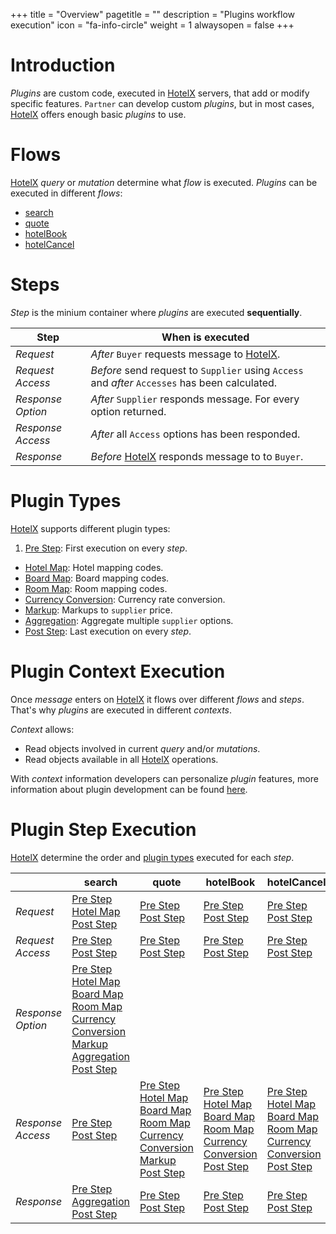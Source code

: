 +++
title = "Overview"
pagetitle = ""
description = "Plugins workflow execution"
icon = "fa-info-circle"
weight = 1
alwaysopen = false
+++

# Introduction

_Plugins_ are custom code, executed in [HotelX](/hotelx/) servers, that add or modify specific features. `Partner` can develop custom _plugins_, but in most cases, [HotelX](/hotelx/) offers enough basic _plugins_ to use.

# Flows

[HotelX](/hotelx/) _query_ or _mutation_ determine what _flow_ is executed. _Plugins_ can be executed in different _flows_: 

* [search](/hotelx/concepts/booking-flow#search)
* [quote](/hotelx/concepts/booking-flow#quote)
* [hotelBook](/hotelx/concepts/booking-flow#book)
* [hotelCancel](/hotelx/concepts/management-flow#cancel)

# Steps

_Step_ is the minium container where _plugins_ are executed **sequentially**.

| Step | When is executed |
| --- | --- | 
| _Request_ | _After_ `Buyer` requests message to [HotelX](/hotelx/).|  
| _Request Access_ | _Before_ send request to `Supplier` using `Access` and _after_ `Accesses` has been calculated.|
| _Response Option_ |_After_ `Supplier` responds  message. For every option returned.|
| _Response Access_ |_After_ all `Access` options has been responded.|
| _Response_ | _Before_ [HotelX](/hotelx/) responds message to to `Buyer`.|


# Plugin Types

[HotelX](/hotelx/) supports different plugin types: 

1. [Pre Step](../pre-step): First execution on every _step_.
* [Hotel Map](../hotel-map): Hotel mapping codes.
* [Board Map](../board-map): Board mapping codes.
* [Room Map](../room-map): Room mapping codes.
* [Currency Conversion](../currency-conversion): Currency rate conversion. 
* [Markup](../markup): Markups to `supplier` price.
* [Aggregation](../aggregation): Aggregate multiple `supplier` options.
* [Post Step](../post-step): Last execution on every _step_.


# Plugin Context Execution

Once _message_ enters on [HotelX](/hotelx/) it flows over different _flows_ and _steps_. That's why  _plugins_ are executed in different _contexts_.

_Context_ allows:

* Read objects involved in current _query_ and/or _mutations_.
* Read objects available in all [HotelX](/hotelx/) operations. 

With _context_ information developers can personalize _plugin_ features, more information about plugin development can be found [here](../development).

# Plugin Step Execution

[HotelX](/hotelx/) determine the order and [plugin types](#plugintypes) executed for each _step_.


| | **search** | **quote** | **hotelBook** | **hotelCancel** |
| --- | --- | --- | --- | --- |
| _Request_ | [Pre Step](../pre-step)<br>[Hotel Map](../hotel-map)<br>[Post Step](../post-step)|[Pre Step](../pre-step)<br>[Post Step](../post-step)|[Pre Step](../pre-step)<br>[Post Step](../post-step)|[Pre Step](../pre-step) <br>[Post Step](../post-step)|[Post Step](../post-step)|[Pre Step](../pre-step) <br>[Post Step](../post-step)|
| _Request Access_ | [Pre Step](../pre-step) <br>[Post Step](../post-step) |[Pre Step](../pre-step) <br>[Post Step](../post-step)|[Pre Step](../pre-step) <br>[Post Step](../post-step)|[Pre Step](../pre-step) <br>[Post Step](../post-step)|
| _Response Option_ |[Pre Step](../pre-step)<br>[Hotel Map](../hotel-map)<br>[Board Map](../hotel-map)<br>[Room Map](../room-map)<br>[Currency Conversion](../currency-conversion)<br>[Markup](../markup)<br>[Aggregation](../aggregation)<br>[Post Step](../post-step)| |  | |
| _Response Access_ |[Pre Step](../pre-step)<br>[Post Step](../post-step)|[Pre Step](../pre-step)<br>[Hotel Map](../hotel-map)<br>[Board Map](../hotel-map)<br>[Room Map](../room-map)<br>[Currency Conversion](../currency-conversion)<br>[Markup](../markup)<br>[Post Step](../post-step)|[Pre Step](../pre-step)<br>[Hotel Map](../hotel-map)<br>[Board Map](../hotel-map)<br>[Room Map](../room-map)<br>[Currency Conversion](../currency-conversion)<br>[Post Step](../post-step)| [Pre Step](../pre-step)<br>[Hotel Map](../hotel-map)<br>[Board Map](../hotel-map)<br>[Room Map](../room-map)<br>[Currency Conversion](../currency-conversion)<br>[Post Step](../post-step)|
| _Response_ |[Pre Step](../pre-step)<br>[Aggregation](../aggregation)<br>[Post Step](../post-step)|[Pre Step](../pre-step) <br>[Post Step](../post-step)|[Pre Step](../pre-step) <br>[Post Step](../post-step)|[Pre Step](../pre-step) <br>[Post Step](../post-step)|



